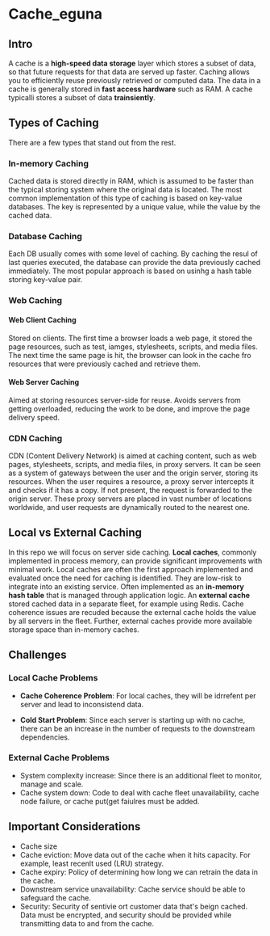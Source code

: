 # Cache_eguna

## Intro

A cache is a **high-speed data storage** layer which stores a subset of data, so that future requests for that data are served up faster. Caching allows you to efficiently reuse previously retrieved or computed data. The data in a cache is generally stored in **fast access hardware** such as RAM. A cache typicalli stores a subset of data **trainsiently**. 

## Types of Caching 

There are a few types that stand out from the rest. 

### In-memory Caching

Cached data is stored directly in RAM, which is assumed to be faster than the typical storing system where the original data is located.
The most common implementation of this type of caching is based on key-value databases. The key is represented by a unique value, while the value by the cached data. 

### Database Caching

Each DB usually comes with some level of caching. By caching the resul of last queries executed, the database can provide the data previously cached immediately. The most popular approach is based on usinhg a hash table storing key-value pair. 

### Web Caching

#### Web Client Caching

Stored on clients. The first time a browser loads a web page, it stored the page resources, such as test, iamges, stylesheets, scripts, and media files. The next time the same page is hit, the browser can look in the cache fro resources that were previously cached and retrieve them. 

#### Web Server Caching

Aimed at storing resources server-side for reuse. Avoids servers from getting overloaded, reducing the work to be done, and improve the page delivery speed.

### CDN Caching

CDN (Content Delivery Network) is aimed at caching content, such as web pages, stylesheets, scripts, and media files, in proxy servers. It can be seen as a system of gateways between the user and the origin server, storing its resources. When the user requires a resource, a proxy server intercepts it and checks if it has a copy. If not present, the request is forwarded to the origin server. These proxy servers are placed in vast number of locations worldwide, and user requests are dynamically routed to the nearest one. 



## Local vs External Caching

In this repo we will focus on server side caching. **Local caches**, commonly implemented in process memory, can provide significant improvements with minimal work. Local caches are often the first approach implemented and evaluated once the need for caching is identified. They are low-risk to integrate into an existing service. Often implemented as an **in-memory hash table** that is managed through application logic. An **external cache** stored cached data in a separate fleet, for example using Redis. Cache coherence issues are recuded because the external cache holds the value by all servers in the fleet. Further, external caches provide more available storage space than in-memory caches. 

## Challenges

### Local Cache Problems

- **Cache Coherence Problem**: For local caches, they will be idrrefent per server and lead to inconsistend data. 

- **Cold Start Problem**: Since each server is starting up with no cache, there can be an increase in the number of requests to the downstream dependencies. 

### External Cache Problems

- System complexity increase: Since there is an additional fleet to monitor, manage and scale. 
- Cache system down: Code to deal with cache fleet unavailability, cache node failure, or cache put(get faiulres must be added. 

## Important Considerations

- Cache size
- Cache eviction: Move data out of the cache when it hits capacity. For example, least recenlt used (LRU) strategy.
- Cache expiry: Policy of determining how long we can retrain the data in the cache. 
- Downstream service unavailability: Cache service should be able to safeguard the cache. 
- Security: Security of sentivie ort customer data that's beign cached. Data must be encrypted, and security should be provided while transmitting data to and from the cache. 


